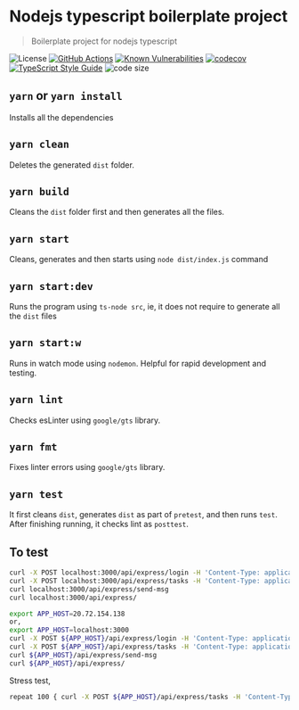 # Nodejs typescript boilerplate project
> Boilerplate project for nodejs typescript

![License][license-image]
[![GitHub Actions][github-image]][github-url]
[![Known Vulnerabilities][snyk-image]][snyk-url]
[![codecov][codecov-image]][codecov-url]
[![TypeScript Style Guide][gts-image]][gts-url]
![code size][code-size-image]

## `yarn` or `yarn install`

Installs all the dependencies

## `yarn clean`

Deletes the generated `dist` folder.

## `yarn build`

Cleans the `dist` folder first and then generates all the files.

## `yarn start`

Cleans, generates and then starts using `node dist/index.js` command

## `yarn start:dev`

Runs the program using `ts-node src`, ie, it does not require to generate all the `dist` files

## `yarn start:w`

Runs in watch mode using `nodemon`. Helpful for rapid development and testing.

## `yarn lint`

Checks esLinter using `google/gts` library.

## `yarn fmt`

Fixes linter errors using `google/gts` library.

## `yarn test`

It first cleans `dist`, generates `dist` as part of `pretest`, and then runs `test`.
After finishing running, it checks lint as `posttest`.

## To test

```bash
curl -X POST localhost:3000/api/express/login -H 'Content-Type: application/json' -d '{"username":"user","password":"my_password"}'
curl -X POST localhost:3000/api/express/tasks -H 'Content-Type: application/json' -d '{"msg":"wait 3s..."}'
curl localhost:3000/api/express/send-msg
curl localhost:3000/api/express/
```

```bash
export APP_HOST=20.72.154.138
or,
export APP_HOST=localhost:3000
curl -X POST ${APP_HOST}/api/express/login -H 'Content-Type: application/json' -d '{"username":"user","password":"my_password"}'
curl -X POST ${APP_HOST}/api/express/tasks -H 'Content-Type: application/json' -d '{"msg":"wait 3s..."}'
curl ${APP_HOST}/api/express/send-msg
curl ${APP_HOST}/api/express/
```

Stress test,

```bash
repeat 100 { curl -X POST ${APP_HOST}/api/express/tasks -H 'Content-Type: application/json' -d '{"msg":"wait 3s..."}' --silent > /dev/null}

```

[github-image]: https://github.com/the-redback/nodejs-ts-express/actions/workflows/build.yaml/badge.svg
[github-url]: https://github.com/the-redback/nodejs-ts-express/actions
[codecov-image]: https://codecov.io/gh/the-redback/nodejs-ts-express/branch/main/graph/badge.svg
[codecov-url]: https://codecov.io/gh/the-redback/nodejs-ts-express
[gts-image]: https://img.shields.io/badge/code%20style-google-blueviolet.svg
[gts-url]: https://github.com/google/gts
[snyk-image]: https://snyk.io/test/github/the-redback/nodejs-ts-express/badge.svg
[snyk-url]: https://snyk.io/test/github/the-redback/nodejs-ts-express
[license-image]: https://img.shields.io/github/license/the-redback/nodejs-ts-express
[code-size-image]: https://img.shields.io/github/languages/code-size/the-redback/nodejs-ts-express
